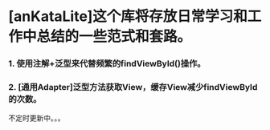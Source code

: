 # [anKataLite]这个库将存放日常学习和工作中总结的一些范式和套路。
 
### 1. 使用注解+泛型来代替频繁的findViewById()操作。

### 2. [通用Adapter]泛型方法获取View，缓存View减少findViewById的次数。


不定时更新中。。。
